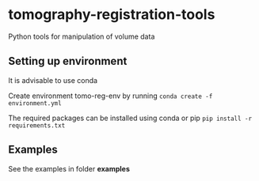 # tomography-registration-tools
Python tools for manipulation of volume data

## Setting up environment
It is advisable to use conda

Create environment tomo-reg-env by running
``conda create -f environment.yml``

The required packages can be installed using conda or pip
``pip install -r requirements.txt``

## Examples
See the examples in folder **examples**